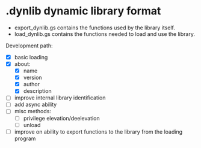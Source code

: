# .dynlib dynamic library format

- export_dynlib.gs contains the functions used by the library itself.
- load_dynlib.gs contains the functions needed to load and use the library.

Development path:
  - [x] basic loading
  - [x] about:
    - [x] name
    - [x] version
    - [x] author
    - [x] description
  - [ ] improve internal library identification
  - [ ] add async ability
  - [ ] misc methods:
    - [ ] privilege elevation/deelevation
    - [ ] unload
  - [ ] improve on ability to export functions to the library from the loading program
